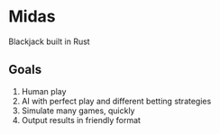 # Midas

Blackjack built in Rust

## Goals

1. Human play
2. AI with perfect play and different betting strategies
3. Simulate many games, quickly
4. Output results in friendly format
